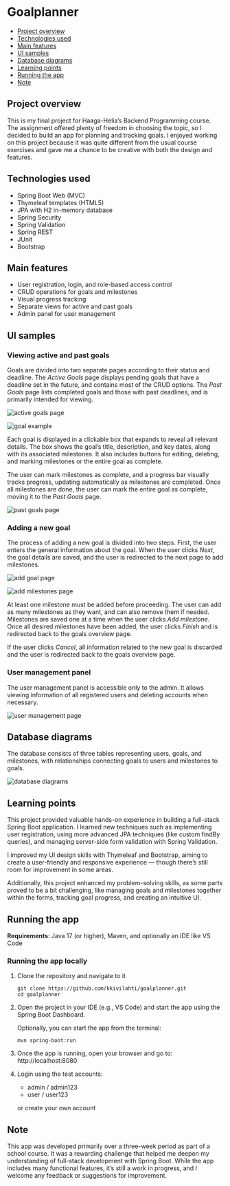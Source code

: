 # Goalplanner
- [Project overview](#project-overview)
- [Technologies used](#technologies-used)
- [Main features](#main-features)
- [UI samples](#ui-samples)
- [Database diagrams](#database-diagrams)
- [Learning points](#learning-points)
- [Running the app](#running-the-app)
- [Note](#note)

## Project overview
This is my final project for Haaga-Helia’s Backend Programming course. The assignment offered plenty of freedom in choosing the topic, so I decided to build an app for planning and tracking goals. I enjoyed working on this project because it was quite different from the usual course exercises and gave me a chance to be creative with both the design and features.

## Technologies used
- Spring Boot Web (MVC)
- Thymeleaf templates (HTML5)
- JPA with H2 in-memory database
- Spring Security
- Spring Validation
- Spring REST
- JUnit
- Bootstrap

## Main features
- User registration, login, and role-based access control
- CRUD operations for goals and milestones
- Visual progress tracking
- Separate views for active and past goals
- Admin panel for user management

## UI samples

### Viewing active and past goals

Goals are divided into two separate pages according to their status and deadline. The *Active Goals* page displays pending goals that have a deadline set in the future, and contains most of the CRUD options. The *Past Goals* page lists completed goals and those with past deadlines, and is primarily intended for viewing.

![active goals page](/docs/active-goals.png)

![goal example](/docs/goal-example.png)

Each goal is displayed in a clickable box that expands to reveal all relevant details. The box shows the goal’s title, description, and key dates, along with its associated milestones. It also includes buttons for editing, deleting, and marking milestones or the entire goal as complete.

The user can mark milestones as complete, and a progress bar visually tracks progress, updating automatically as milestones are completed. Once all milestones are done, the user can mark the entire goal as complete, moving it to the *Past Goals* page.

![past goals page](/docs/complete-goal.png)

### Adding a new goal

The process of adding a new goal is divided into two steps. First, the user enters the general information about the goal. When the user clicks *Next*, the goal details are saved, and the user is redirected to the next page to add milestones.

![add goal page](/docs/addgoal.png)

![add milestones page](/docs/addmilestones.png)

At least one milestone must be added before proceeding. The user can add as many milestones as they want, and can also remove them if needed. Milestones are saved one at a time when the user clicks *Add milestone*. Once all desired milestones have been added, the user clicks *Finish* and is redirected back to the goals overview page.

If the user clicks *Cancel*, all information related to the new goal is discarded and the user is redirected back to the goals overview page.

### User management panel

The user management panel is accessible only to the admin. It allows viewing information of all registered users and deleting accounts when necessary.

![user management page](/docs/manage-users.png)

## Database diagrams
The database consists of three tables representing users, goals, and milestones, with relationships connecting goals to users and milestones to goals.

![database diagrams](/docs/diagrams.png)

## Learning points
This project provided valuable hands-on experience in building a full-stack Spring Boot application. I learned new techniques such as implementing user registration, using more advanced JPA techniques (like custom findBy queries), and managing server-side form validation with Spring Validation.

I improved my UI design skills with Thymeleaf and Bootstrap, aiming to create a user-friendly and responsive experience — though there’s still room for improvement in some areas.

Additionally, this project enhanced my problem-solving skills, as some parts proved to be a bit challenging, like managing goals and milestones together within the forms, tracking goal progress, and creating an intuitive UI.

## Running the app
**Requirements**: Java 17 (or higher), Maven, and optionally an IDE like VS Code

### Running the app locally
1. Clone the repository and navigate to it
    ```
    git clone https://github.com/kkivilahti/goalplanner.git
    cd goalplanner
    ```
2. Open the project in your IDE (e.g., VS Code) and start the app using the Spring Boot Dashboard.
   
    Optionally, you can start the app from the terminal:
    ```
    mvn spring-boot:run
    ```

3. Once the app is running, open your browser and go to:
http://localhost:8080

4. Login using the test accounts:
   - admin / admin123
   - user / user123
     
   or create your own account

## Note
This app was developed primarily over a three-week period as part of a school course. It was a rewarding challenge that helped me deepen my understanding of full-stack development with Spring Boot. While the app includes many functional features, it’s still a work in progress, and I welcome any feedback or suggestions for improvement.